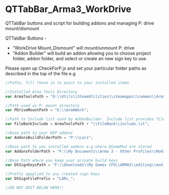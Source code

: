 # QTTabBar_Arma3_WorkDrive
QTTabBar buttons and script for building addons and managing P: drive mount/dismount

QTTabBar Buttons -
  * "WorkDrive Mount_Dismount" will mount/unmount P: drive
  * "Addon Builder" will build an addon allowing you to choose project folder, addon folder, and select or create an new sign key to use.
  
Please open up CheckForP.js and set your particular folder paths as described in the top of the file e.g

```javascript
//Paths, fill these in to point to your installed items

//Installed Arma Tools Directory
var ArmaToolsPath = "D:\\Utils\\SteamUtilities\\steamapps\\common\\Arma 3 Tools";

//Path used as P: mount directory
var PDriveMountPath = "E:\\ArmAWork";

//Path to Include list used by AddonBuilder. Include list provides file type extensions of files to be included in the addon build
var FileBankInclude = ArmaToolsPath + "\\FileBank\\include.lst";

//Base path to your WIP addons
var AddonsBuildFolderPath = "P:\\Lars";

//Base path to you installed addons e.g where @SomeMod are stored
var AddonsFolderPath = "F:\\My Documents\\Arma 3 - Other Profiles\\Mods\\My Mods";

//Base Path where you keep your private build keys
var DSSignKeysPath = "F:\\Downloads\\My Games CFG\\ARMA3\\editing\\mod_keys";

//Prefix appplied to any created sign Keys
var DSSignFilePrefix = "LARs_";

//DO NOT EDIT BELOW HERE!!
```

